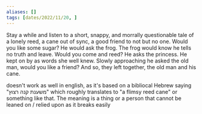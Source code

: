 ```yaml
---
aliases: []
tags: [dates/2022/11/20, ]
---
```

 
Stay a while and listen to a short, snappy, and morrally questionable tale of a lonely reed, a cane out of sync, a good friend to not but no one. Would you like some sugar? He would ask the frog. The frog would know he tells no truth and leave. Would you come and reed? He asks the princess. He kept on by as words she well knew. Slowly approaching he asked the old man, would you like a friend? And so, they left together, the old man and his cane.  

doesn't work as well in english, as it's based on a bibliocal Hebrew saying "משענת קנה רצוץ" which roughly translates to "a flimsy reed cane" or something like that. The meaning is a thing or a person that cannot be leaned on / relied upon as it breaks easily
